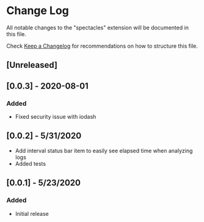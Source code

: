 # Change Log

All notable changes to the "spectacles" extension will be documented in this file.

Check [Keep a Changelog](http://keepachangelog.com/) for recommendations on how to structure this file.

## [Unreleased]

## [0.0.3] - 2020-08-01
### Added
- Fixed security issue with iodash

## [0.0.2] - 5/31/2020

- Add interval status bar item to easily see elapsed time when analyzing logs
- Added tests

## [0.0.1] - 5/23/2020
### Added
- Initial release